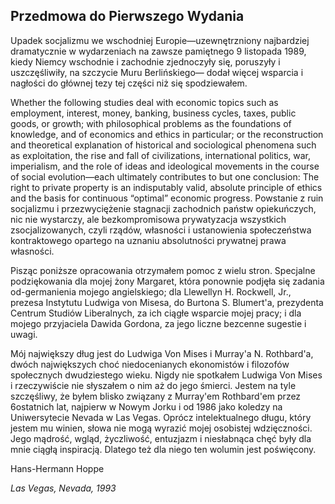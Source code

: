 ## Przedmowa do Pierwszego Wydania

Upadek socjalizmu we wschodniej Europie—uzewnętrzniony najbardziej dramatycznie w wydarzeniach na zawsze pamiętnego 9 listopada 1989, kiedy Niemcy wschodnie i zachodnie zjednoczyły się, poruszyły i uszczęśliwiły, na szczycie Muru Berlińskiego— dodał więcej wsparcia i nagłości do głównej tezy tej części niż się spodziewałem.

Whether the following studies deal with economic topics such as employment, interest, money, banking, business cycles, taxes, public goods, or growth; with philosophical problems as the foundations of knowledge, and of economics and ethics in particular; or the reconstruction and theoretical explanation of historical and sociological phenomena such as exploitation, the rise and fall of civilizations, international politics, war, imperialism, and the role of ideas and ideological movements in the course of social evolution—each ultimately contributes to but one conclusion: The right to private property is an indisputably valid, absolute principle of ethics and the basis for continuous “optimal” economic progress. Powstanie z ruin socjalizmu i przezwyciężenie stagnacji zachodnich państw opiekuńczych, nic nie wystarczy, ale bezkompromisowa prywatyzacja wszystkich zsocjalizowanych, czyli rządów, własności i ustanowienia społeczeństwa kontraktowego opartego na uznaniu absolutności prywatnej prawa własności.

Pisząc poniższe opracowania otrzymałem pomoc z wielu stron. Specjalne podziękowania dla mojej żony Margaret, która ponownie podjęła się zadania od-germanienia mojego angielskiego; dla Llewellyn H. Rockwell, Jr., prezesa Instytutu Ludwiga von Misesa, do Burtona S. Blumert'a, prezydenta Centrum Studiów Liberalnych, za ich ciągłe wsparcie mojej pracy; i dla mojego przyjaciela Dawida Gordona, za jego liczne bezcenne sugestie i uwagi.

Mój największy dług jest do Ludwiga Von Mises i Murray'a N. Rothbard'a, dwóch największych choć niedocenianych ekonomistów i filozofów społecznych dwudziestego wieku. Nigdy nie spotkałem Ludwiga Von Mises i rzeczywiście nie słyszałem o nim aż do jego śmierci. Jestem na tyle szczęśliwy, że byłem blisko związany z Murray'em Rothbard'em przez 6ostatnich lat, najpierw w Nowym Jorku i od 1986 jako koledzy na Uniwersytecie Nevada w Las Vegas. Oprócz intelektualnego długu, który jestem mu winien, słowa nie mogą wyrazić mojej osobistej wdzięczności. Jego mądrość, wgląd, życzliwość, entuzjazm i niesłabnąca chęć były dla mnie ciągłą inspiracją. Dlatego też dla niego ten wolumin jest poświęcony.

Hans-Hermann Hoppe

*Las Vegas, Nevada, 1993*